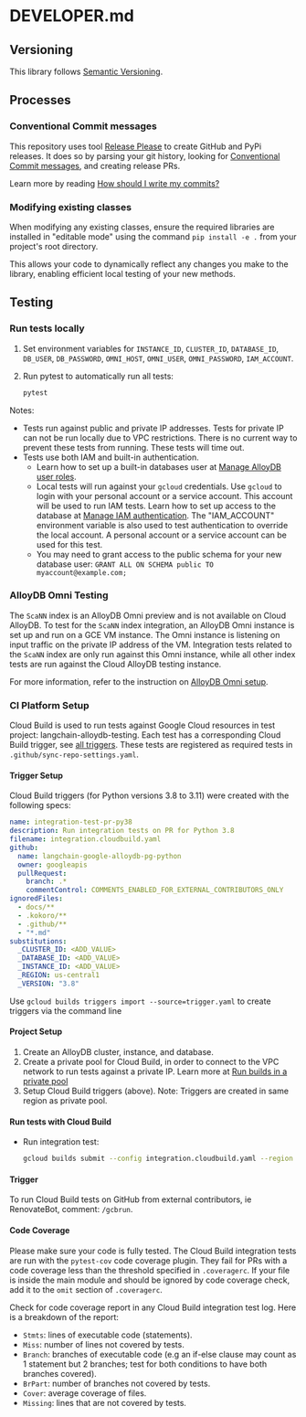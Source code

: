 # DEVELOPER.md

## Versioning

This library follows [Semantic Versioning](http://semver.org/).

## Processes

### Conventional Commit messages

This repository uses tool [Release Please](https://github.com/googleapis/release-please) to create GitHub and PyPi releases. It does so by parsing your
git history, looking for [Conventional Commit messages](https://www.conventionalcommits.org/),
and creating release PRs.

Learn more by reading [How should I write my commits?](https://github.com/googleapis/release-please?tab=readme-ov-file#how-should-i-write-my-commits)

### Modifying existing classes
When modifying any existing classes, ensure the required libraries are installed in "editable mode" using the command `pip install -e .` from your project's root directory.

This allows your code to dynamically reflect any changes you make to the library, enabling efficient local testing of your new methods.

## Testing

### Run tests locally

1. Set environment variables for `INSTANCE_ID`, `CLUSTER_ID`, `DATABASE_ID`, `DB_USER`, `DB_PASSWORD`, `OMNI_HOST`, `OMNI_USER`, `OMNI_PASSWORD`, `IAM_ACCOUNT`.

1. Run pytest to automatically run all tests:

    ```bash
    pytest
    ```

Notes:

* Tests run against public and private IP addresses. Tests for private IP can not be run locally due to VPC restrictions. There is no current way to prevent these tests from running. These tests will time out.
* Tests use both IAM and built-in authentication. 
  * Learn how to set up a built-in databases user at [Manage AlloyDB user roles](https://cloud.google.com/alloydb/docs/database-users/about).
  * Local tests will run against your `gcloud` credentials. Use `gcloud` to login with your personal account or a service account. This account will be used to run IAM tests. Learn how to set up access to the database at [Manage IAM authentication](https://cloud.google.com/alloydb/docs/manage-iam-authn). The "IAM_ACCOUNT" environment variable is also used to test authentication to override the local account. A personal account or a service account can be used for this test.
  * You may need to grant access to the public schema for your new database user: `GRANT ALL ON SCHEMA public TO myaccount@example.com;`

### AlloyDB Omni Testing
The `ScaNN` index is an AlloyDB Omni preview and is not available on Cloud AlloyDB. To test for the `ScaNN` index integration, an AlloyDB Omni instance is set up and run on a GCE VM instance. The Omni instance is listening on input traffic on the private IP address of the VM. Integration tests related to the `ScaNN` index are only run against this Omni instance, while all other index tests are run against the Cloud AlloyDB testing instance.

For more information, refer to the instruction on [AlloyDB Omni setup][alloydb-omni].


### CI Platform Setup

Cloud Build is used to run tests against Google Cloud resources in test project: langchain-alloydb-testing.
Each test has a corresponding Cloud Build trigger, see [all triggers][triggers].
These tests are registered as required tests in `.github/sync-repo-settings.yaml`.


#### Trigger Setup

Cloud Build triggers (for Python versions 3.8 to 3.11) were created with the following specs:

```YAML
name: integration-test-pr-py38
description: Run integration tests on PR for Python 3.8
filename: integration.cloudbuild.yaml
github:
  name: langchain-google-alloydb-pg-python
  owner: googleapis
  pullRequest:
    branch: .*
    commentControl: COMMENTS_ENABLED_FOR_EXTERNAL_CONTRIBUTORS_ONLY
ignoredFiles:
  - docs/**
  - .kokoro/**
  - .github/**
  - "*.md"
substitutions:
  _CLUSTER_ID: <ADD_VALUE>
  _DATABASE_ID: <ADD_VALUE>
  _INSTANCE_ID: <ADD_VALUE>
  _REGION: us-central1
  _VERSION: "3.8"
```

Use `gcloud builds triggers import --source=trigger.yaml` to create triggers via the command line

#### Project Setup

1. Create an AlloyDB cluster, instance, and database.
1. Create a private pool for Cloud Build, in order to connect to the VPC network to run tests against a private IP. Learn more at [Run builds in a private pool ](https://cloud.google.com/build/docs/private-pools/run-builds-in-private-pool)
1. Setup Cloud Build triggers (above). Note: Triggers are created in same region as private pool.


#### Run tests with Cloud Build

* Run integration test:

    ```bash
    gcloud builds submit --config integration.cloudbuild.yaml --region us-central1 --substitutions=_INSTANCE_ID=$INSTANCE_ID,_CLUSTER_ID=$CLUSTER_ID,_DATABASE_ID=$DATABASE_ID,_REGION=$REGION
    ```

#### Trigger

To run Cloud Build tests on GitHub from external contributors, ie RenovateBot, comment: `/gcbrun`.


#### Code Coverage
Please make sure your code is fully tested. The Cloud Build integration tests are run with the `pytest-cov` code coverage plugin. They fail for PRs with a code coverage less than the threshold specified in `.coveragerc`.  If your file is inside the main module and should be ignored by code coverage check, add it to the `omit` section of `.coveragerc`.

Check for code coverage report in any Cloud Build integration test log. 
Here is a breakdown of the report:
- `Stmts`:  lines of executable code (statements).
- `Miss`: number of lines not covered by tests.
- `Branch`: branches of executable code (e.g an if-else clause may count as 1 statement but 2 branches; test for both conditions to have both branches covered).
- `BrPart`: number of branches not covered by tests.
- `Cover`: average coverage of files.
- `Missing`: lines that are not covered by tests.


[triggers]: https://console.cloud.google.com/cloud-build/triggers?e=13802955&project=langchain-alloydb-testing
[alloydb-omni]: https://cloud.google.com/alloydb/docs/omni/quickstart
